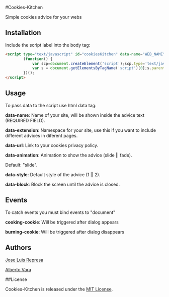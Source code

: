 #Cookies-Kitchen

Simple cookies advice for your webs

## Installation

Include the script label into the body tag:

```html
<script type="text/javascript" id="cookiesKitchen" data-name="WEB_NAME">
		(function() {
		    var scp=document.createElement('script');scp.type='text/javascript';scp.async=true;scp.src='https://rawgit.com/gobalo/Cookies-Kitchen/master/cookiesKitchen.min.js';
		    var s = document.getElementsByTagName('script')[0];s.parentNode.insertBefore(scp, s);
		})();
</script>
```

## Usage

To pass data to the script use html data tag:

**data-name**: 
Name of your site, will be shown inside the advice text (REQUIRED FIELD).

**data-extension**: 
Namespace for your site, use this if you want to include different advices in diferent pages.

**data-url**: 
Link to your cookies privacy policy.

**data-animation**: 
Animation to show the advice (slide || fade).

Default: "slide".

**data-style**:
Default style of the advice (1 || 2).

**data-block**:
Block the screen until the advice is closed.

## Events

To catch events you must bind events to "document"

**cooking-cookie**:
Will be triggered after dialog appears

**burning-cookie**:
Will be triggered after dialog disappears

## Authors

[Jose Luis Represa](https://github.com/josex2r)

[Alberto Vara](https://github.com/avara1986)

##License

Cookies-Kitchen is released under the [MIT License](http://opensource.org/licenses/MIT).
